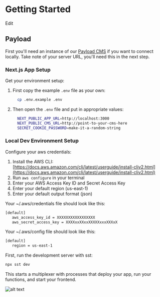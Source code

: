 # Getting Started

Edit

## Payload

First you'll need an instance of our [Payload CMS](https://github.com/eab-agency/appily-cms) if you want to connect locally. Take note of your server URL, you'll need this in the next step.

### Next.js App Setup

Get your environment setup:

1. First copy the example `.env` file as your own:

   ```bash
     cp .env.example .env
   ```

2. Then open the `.env` file and put in appropriate values:

   ```bash
     NEXT_PUBLIC_APP_URL=http://localhost:3000
     NEXT_PUBLIC_CMS_URL=http://point-to-your-cms-here
     SECRET_COOKIE_PASSWORD=make-it-a-random-string
   ```

### Local Dev Environment Setup

Configure your aws credentials:

1. Install the AWS CLI: [https://docs.aws.amazon.com/cli/latest/userguide/install-cliv2.html](https://docs.aws.amazon.com/cli/latest/userguide/install-cliv2.html)
2. Run `aws configure` in your terminal
3. Enter your AWS Access Key ID and Secret Access Key
4. Enter your default region (us-east-1)
5. Enter your default output format (json)

Your ~/.aws/credentials file should look like this:

```bash
[default]
   aws_access_key_id = XXXXXXXXXXXXXXXXX
   aws_secret_access_key = XXXXxxXXxxXXXXXxxxXXXxX
```

Your ~/.aws/config file should look like this:

```bash
[default]
   region = us-east-1
```

First, run the development server with sst:

```bash
npx sst dev
```

This starts a multiplexer with processes that deploy your app, run your functions, and start your frontend.

![alt text](./infra/misc/image.png)
